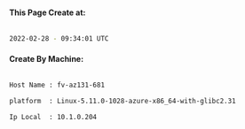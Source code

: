 
   
#### This Page Create at:

```bash

2022-02-28 - 09:34:01 UTC

```

#### Create By Machine:

```bash

Host Name : fv-az131-681

platform  : Linux-5.11.0-1028-azure-x86_64-with-glibc2.31

Ip Local  : 10.1.0.204

```

